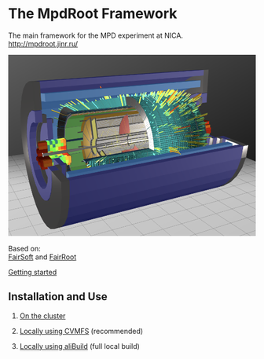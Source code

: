 # <b>The MpdRoot Framework </b>
The main framework for the MPD experiment at NICA.  
http://mpdroot.jinr.ru/  

<img src="tools/eventDisplay/config/eventPic.png" width="600">

Based on:  
[FairSoft](https://github.com/FairRootGroup/FairSoft) 
and 
[FairRoot](https://github.com/FairRootGroup/FairRoot)

[Getting started](http://mpdroot.jinr.ru/mpdroot-start-guide/)

## Installation and Use

1. <a href="http://mpdroot.jinr.ru/running-mpdroot-on-the-cluster-nica-lhep-hybrilit/" target="_blank">On the cluster</a> 

2. <a href="http://mpdroot.jinr.ru/running-mpdroot-on-local-machine-using-cvmfs/" target="_blank">Locally using CVMFS</a> (recommended)

3. <a href="http://mpdroot.jinr.ru/running-mpdroot-locally-using-alibuild/" target="_blank">Locally using aliBuild</a> (full local build)
